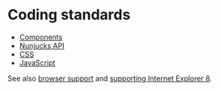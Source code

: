 # Coding standards

- [Components](components.md)
- [Nunjucks API](nunjucks-api.md)
- [CSS](css.md)
- [JavaScript](js.md)

See also [browser support](../../README.md#browser-support) and [supporting Internet Explorer 8](../../installation/supporting-internet-explorer-8.md).
